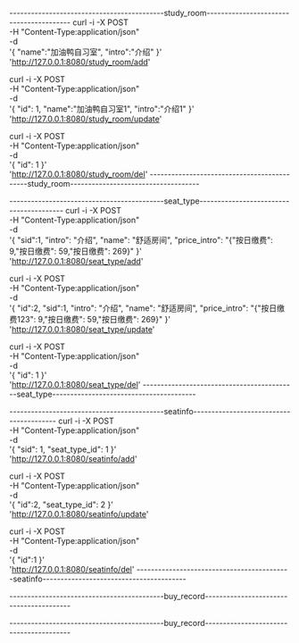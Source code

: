 -------------------------------------------study_room----------------------------------------
curl -i -X POST \
-H "Content-Type:application/json" \
-d \
'{
"name":"加油鸭自习室",
"intro":"介绍"
}' \
'http://127.0.0.1:8080/study_room/add'

curl -i -X POST \
-H "Content-Type:application/json" \
-d \
'{
"id": 1,
"name":"加油鸭自习室1",
"intro":"介绍1"
}' \
'http://127.0.0.1:8080/study_room/update'

curl -i -X POST \
-H "Content-Type:application/json" \
-d \
'{
"id": 1
}' \
'http://127.0.0.1:8080/study_room/del'
--------------------------------------------study_room------------------------------------





-------------------------------------------seat_type----------------------------------------
curl -i -X POST \
-H "Content-Type:application/json" \
-d \
'{
"sid":1,
"intro": "介绍",
"name": "舒适房间",
"price_intro": "{\"按日缴费\": 9,\"按日缴费\": 59,\"按日缴费\": 269}"
}' \
'http://127.0.0.1:8080/seat_type/add'


curl -i -X POST \
-H "Content-Type:application/json" \
-d \
'{
"id":2,
"sid":1,
"intro": "介绍",
"name": "舒适房间",
"price_intro": "{\"按日缴费123\": 9,\"按日缴费\": 59,\"按日缴费\": 269}"
}' \
'http://127.0.0.1:8080/seat_type/update'

curl -i -X POST \
-H "Content-Type:application/json" \
-d \
'{
"id": 1
}' \
'http://127.0.0.1:8080/seat_type/del'
-------------------------------------------seat_type----------------------------------------







-------------------------------------------seatinfo----------------------------------------
curl -i -X POST \
-H "Content-Type:application/json" \
-d \
'{
"sid": 1,
"seat_type_id": 1
}' \
'http://127.0.0.1:8080/seatinfo/add'

curl -i -X POST \
-H "Content-Type:application/json" \
-d \
'{
"id":2,
"seat_type_id": 2
}' \
'http://127.0.0.1:8080/seatinfo/update'

curl -i -X POST \
-H "Content-Type:application/json" \
-d \
'{
"id":1
}' \
'http://127.0.0.1:8080/seatinfo/del'
-------------------------------------------seatinfo----------------------------------------

-------------------------------------------buy_record----------------------------------------

-------------------------------------------buy_record----------------------------------------